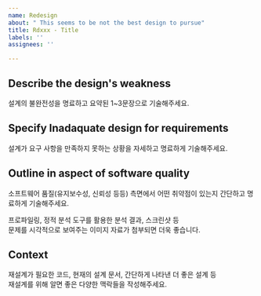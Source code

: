 ```yaml
---
name: Redesign
about: " This seems to be not the best design to pursue"
title: Rdxxx - Title
labels: ''
assignees: ''

---
```


## Describe the design's weakness

설계의 불완전성을 명료하고 요약된 1~3문장으로 기술해주세요.

## Specify Inadaquate design for requirements

설계가 요구 사항을 만족하지 못하는 상황을 자세하고 명료하게 기술해주세요.

## Outline in aspect of software quality

소프트웨어 품질(유지보수성, 신뢰성 등등) 측면에서 어떤 취약점이 있는지 간단하고 명료하게 기술해주세요.

프로파일링, 정적 분석 도구를 활용한 분석 결과, 스크린샷 등   
문제를 시각적으로 보여주는 이미지 자료가 첨부되면 더욱 좋습니다.

## Context

재설계가 필요한 코드, 현재의 설계 문서, 간단하게 나타낸 더 좋은 설계 등   
재설계를 위해 알면 좋은 다양한 맥락들을 작성해주세요.
